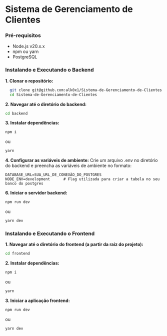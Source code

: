 # Sistema de Gerenciamento de Clientes

### Pré-requisitos
- Node.js v20.x.x
- npm ou yarn
- PostgreSQL 


### Instalando e Executando o Backend
**1. Clonar o repositório:**
```bash 
  git clone git@github.com:alk0x1/Sistema-de-Gerenciamento-de-Clientes.git
  cd Sistema-de-Gerenciamento-de-Clientes
```

**2. Navegar até o diretório do backend:**
```bash 
cd backend
```

**3. Instalar dependências:**
```bash
npm i
```
ou

```bash
yarn 
```

**4. Configurar as variáveis de ambiente:**
Crie um arquivo .env no diretório do backend e preencha as variáveis de ambiente no formato:
```
DATABASE_URL=SUA_URL_DE_CONEXÃO_DO_POSTGRES
NODE_ENV=development      # Flag utilizada para criar a tabela no seu banco do postgres
```

**6. Iniciar o servidor backend:**

```bash
npm run dev
```
ou
```bash
yarn dev
```

### Instalando e Executando o Frontend
**1. Navegar até o diretório do frontend (a partir da raiz do projeto):**
```bash
cd frontend
```
**2. Instalar dependências:**
```bash
npm i
```
ou

```bash
yarn 
```

**3. Iniciar a aplicação frontend:**
```bash
npm run dev
```
ou

```bash
yarn dev
```

